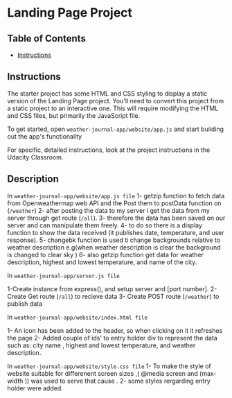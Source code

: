 # Landing Page Project

## Table of Contents

* [Instructions](#instructions)

## Instructions

The starter project has some HTML and CSS styling to display a static version of the Landing Page project. You'll need to convert this project from a static project to an interactive one. This will require modifying the HTML and CSS files, but primarily the JavaScript file.

To get started, open `weather-journal-app/website/app.js` and start building out the app's functionality

For specific, detailed instructions, look at the project instructions in the Udacity Classroom.


## Description 


In `weather-journal-app/website/app.js file` 
1- getzip function to fetch data from Openweathermap web API and the Post them to postData function on (`/weather`)
2- after posting the data to my server  i get the data from my server through get route (`/all`).
3- therefore the data has been saved on our server and can manipulate them freely.
4- to do so there is a display function to show the data received (it publishes date, temperature, and user response).
5- changebk function is used ti change backgrounds relative to weather description e.g(when weather description is clear the background is changed to clear sky )
6- also getzip function get data for weather description, highest and lowest temperature, and name of the city.

 


In `weather-journal-app/server.js file`


1-Create instance from express(), and setup server and [port number].
2- Create Get route  (`/all`)  to recieve data 
3- Create POST route (`/weather`) to publish data


In `weather-journal-app/website/index.html file` 

1- An icon has been added to the header, so when clicking on it it refreshes the page
2- Added couple of ids' to entry holder div to represent the data such as: city name , highest and lowest temperature, and weather description.



In `weather-journal-app/website/style.css file` 
1- To make the style of website suitable for differenent screen sizes ,( @media screen and (max-width )) was used to serve that cause .
2- some styles rergarding entry holder were added.

